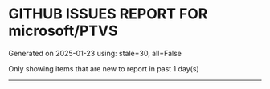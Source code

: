 
# GITHUB ISSUES REPORT FOR microsoft/PTVS


Generated on 2025-01-23 using: stale=30, all=False


Only showing items that are new to report in past 1 day(s)


---




















